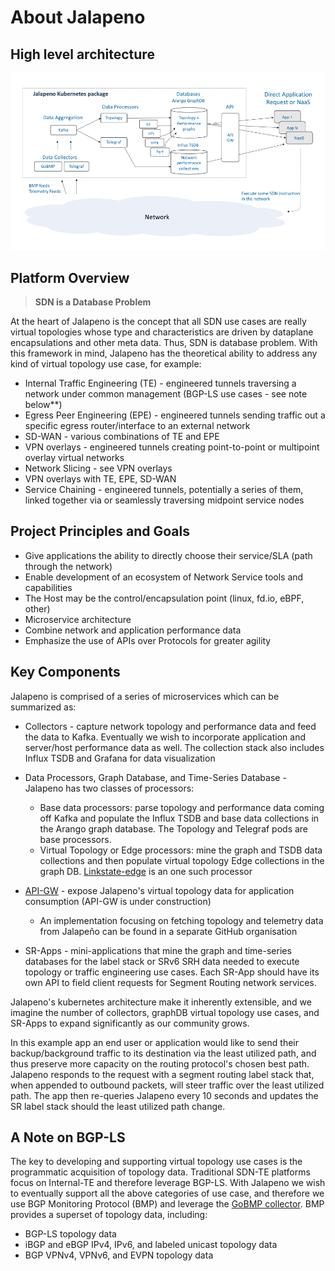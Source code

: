 # About Jalapeno

## High level architecture

![jalapeno_architecture](diagrams/jalapeno_architecture.png "jalapeno architecture")

## Platform Overview

> **SDN is a Database Problem**

At the heart of Jalapeno is the concept that all SDN use cases are really virtual topologies whose type and characteristics are driven by dataplane encapsulations and other meta data. Thus, SDN is database problem. With this framework in mind, Jalapeno has the theoretical ability to address any kind of virtual topology use case, for example:

- Internal Traffic Engineering (TE) - engineered tunnels traversing a network under common management (BGP-LS use cases - see note below**)
- Egress Peer Engineering (EPE) - engineered tunnels sending traffic out a specific egress router/interface to an external network
- SD-WAN - various combinations of TE and EPE
- VPN overlays - engineered tunnels creating point-to-point or multipoint overlay virtual networks
- Network Slicing - see VPN overlays
- VPN overlays with TE, EPE, SD-WAN
- Service Chaining - engineered tunnels, potentially a series of them, linked together via or seamlessly traversing midpoint service nodes

## Project Principles and Goals

- Give applications the ability to directly choose their service/SLA (path through the network)
- Enable development of an ecosystem of Network Service tools and capabilities
- The Host may be the control/encapsulation point (linux, fd.io, eBPF, other)
- Microservice architecture
- Combine network and application performance data
- Emphasize the use of APIs over Protocols for greater agility

## Key Components

Jalapeno is comprised of a series of microservices which can be summarized as:

- Collectors - capture network topology and performance data and feed the data to Kafka.  Eventually we wish to incorporate application and server/host performance data as well.  The collection stack also includes Influx TSDB and Grafana for data visualization

- Data Processors, Graph Database, and Time-Series Database - Jalapeno has two classes of processors:
  - Base data processors: parse topology and performance data coming off Kafka and populate the Influx TSDB and base data collections in the Arango graph database.  The Topology and Telegraf pods are base processors.
  - Virtual Topology or Edge processors: mine the graph and TSDB data collections and then populate virtual topology Edge collections in the graph DB.  [Linkstate-edge](https://github.com/cisco-open/jalapeno/tree/main/linkstate-edge) is an one such processor
  
- [API-GW](https://github.com/jalapeno-api-gateway) - expose Jalapeno's virtual topology data for application consumption (API-GW is under construction)
  - An implementation focusing on fetching topology and telemetry data from Jalapeño can be found in a separate GitHub organisation
- SR-Apps - mini-applications that mine the graph and time-series databases for the label stack or SRv6 SRH data needed to execute topology or traffic engineering use cases.  Each SR-App should have its own API to field client requests for Segment Routing network services.  

Jalapeno's kubernetes architecture make it inherently extensible, and we imagine the number of collectors, graphDB virtual topology use cases, and SR-Apps to expand significantly as our community grows.

In this example app an end user or application would like to send their backup/background traffic to its destination via the least utilized path, and thus preserve more capacity on the routing protocol's chosen best path. Jalapeno responds to the request with a segment routing label stack that, when appended to outbound packets, will steer traffic over the least utilized path. The app then re-queries Jalapeno every 10 seconds and updates the SR label stack should the least utilized path change.

## A Note on BGP-LS

The key to developing and supporting virtual topology use cases is the programmatic acquisition of topology data.  Traditional SDN-TE platforms focus on Internal-TE and therefore leverage BGP-LS. With Jalapeno we wish to eventually support all the above categories of use case, and therefore we use BGP Monitoring Protocol (BMP) and leverage the [GoBMP collector](https://github.com/sbezverk/gobmp). BMP provides a superset of topology data, including:

- BGP-LS topology data
- iBGP and eBGP IPv4, IPv6, and labeled unicast topology data
- BGP VPNv4, VPNv6, and EVPN topology data
